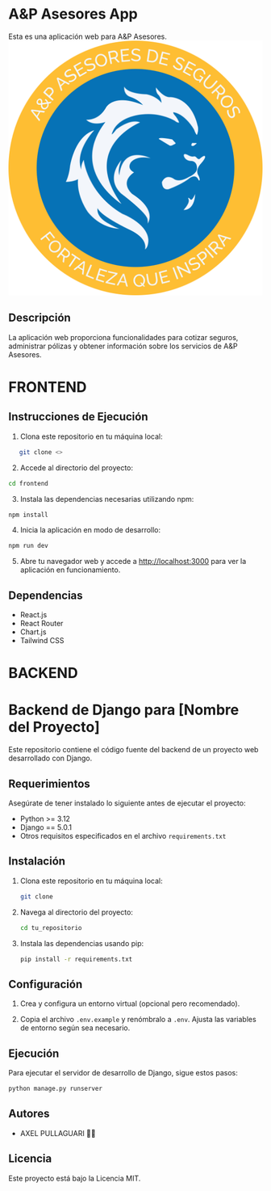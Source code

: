 # A&P Asesores App

Esta es una aplicación web para A&P Asesores.
![Alt Text](./rLogo.svg)

## Descripción

La aplicación web proporciona funcionalidades para cotizar seguros, administrar pólizas y obtener información sobre los servicios de A&P Asesores.

# FRONTEND

## Instrucciones de Ejecución

1. Clona este repositorio en tu máquina local:

```bash
   git clone <>
```

2. Accede al directorio del proyecto:

```bash
cd frontend
```

3. Instala las dependencias necesarias utilizando npm:

```bash
npm install
```

4. Inicia la aplicación en modo de desarrollo:

```bash
npm run dev
```

5. Abre tu navegador web y accede a [http://localhost:3000](http://localhost:3000) para ver la aplicación en funcionamiento.

## Dependencias

- React.js
- React Router
- Chart.js
- Tailwind CSS

# BACKEND

# Backend de Django para [Nombre del Proyecto]

Este repositorio contiene el código fuente del backend de un proyecto web desarrollado con Django.

## Requerimientos

Asegúrate de tener instalado lo siguiente antes de ejecutar el proyecto:

- Python >= 3.12
- Django == 5.0.1
- Otros requisitos especificados en el archivo `requirements.txt`

## Instalación

1. Clona este repositorio en tu máquina local:

   ```bash
   git clone
   ```

2. Navega al directorio del proyecto:

   ```bash
   cd tu_repositorio
   ```

3. Instala las dependencias usando pip:

   ```bash
   pip install -r requirements.txt
   ```

## Configuración

1. Crea y configura un entorno virtual (opcional pero recomendado).

2. Copia el archivo `.env.example` y renómbralo a `.env`. Ajusta las variables de entorno según sea necesario.

## Ejecución

Para ejecutar el servidor de desarrollo de Django, sigue estos pasos:

```bash
python manage.py runserver
```

## Autores

- AXEL PULLAGUARI 😶‍🌫️

## Licencia

Este proyecto está bajo la Licencia MIT.
